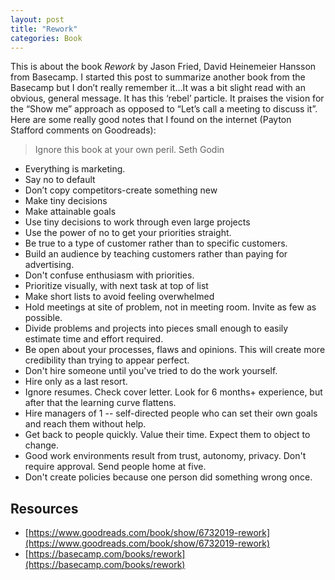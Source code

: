 ```yaml
---
layout: post
title: "Rework"
categories: Book
---
```


This is about the book *Rework* by Jason Fried, David Heinemeier Hansson from Basecamp. I started this post to summarize another book from the Basecamp but I don’t really remember it&hellip;It was a bit slight read with an obvious, general message. It has this ‘rebel’ particle. It praises the vision for the “Show me” approach as opposed to “Let’s call a meeting to discuss it”. Here are some really good notes that I found on the internet (Payton Stafford comments on Goodreads):

>   Ignore this book at your own peril. Seth Godin


*   Everything is marketing.
*   Say no to default
*   Don’t copy competitors-create something new
*   Make tiny decisions
*   Make attainable goals
*   Use tiny decisions to work through even large projects
*   Use the power of no to get your priorities straight.
*   Be true to a type of customer rather than to specific customers.
*   Build an audience by teaching customers rather than paying for advertising.
*   Don't confuse enthusiasm with priorities.
*   Prioritize visually, with next task at top of list
*   Make short lists to avoid feeling overwhelmed
*   Hold meetings at site of problem, not in meeting room. Invite as few as possible.
*   Divide problems and projects into pieces small enough to easily estimate time and effort required.
*   Be open about your processes, flaws and opinions. This will create more credibility than trying to appear perfect.
*   Don't hire someone until you've tried to do the work yourself.
*   Hire only as a last resort.
*   Ignore resumes. Check cover letter. Look for 6 months+ experience, but after that the learning curve flattens.
*   Hire managers of 1 -- self-directed people who can set their own goals and reach them without help.
*   Get back to people quickly. Value their time. Expect them to object to change.
*   Good work environments result from trust, autonomy, privacy. Don't require approval. Send people home at five.
*   Don't create policies because one person did something wrong once.


## Resources



*   [https://www.goodreads.com/book/show/6732019-rework](https://www.goodreads.com/book/show/6732019-rework)
*   [https://basecamp.com/books/rework](https://basecamp.com/books/rework)